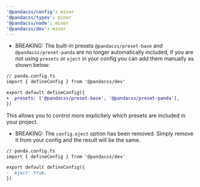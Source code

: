 ```yaml
---
'@pandacss/config': minor
'@pandacss/types': minor
'@pandacss/node': minor
'@pandacss/dev': minor
---
```


- BREAKING: The built-in presets `@pandacss/preset-base` and `@pandacss/preset-panda` are no longer automatically
  included, if you are not using `presets` or `eject` in your config you can add them manually as shown below:

```diff
// panda.config.ts
import { defineConfig } from '@pandacss/dev'

export default defineConfig({
+  presets: ['@pandacss/preset-base', '@pandacss/preset-panda'],
})
```

This allows you to control more explicitely which presets are included in your project.

- BREAKING: The `config.eject` option has been removed. Simply remove it from your config and the result will be the
  same.

```diff
// panda.config.ts
import { defineConfig } from '@pandacss/dev'

export default defineConfig({
-  eject: true,
})
```
